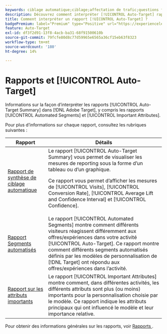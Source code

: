 ```yaml
---
keywords: ciblage automatique;ciblage;affectation de trafic;questions fréquentes;faq;dépannage;dépannage;rapports;rapports;rapport de synthèse de ciblage automatique;rapport de synthèse;segments automatisés;attributs importants
description: Découvrez comment interpréter [!UICONTROL Auto-Target] rapports d’activité dans  [!DNL Target].
title: Comment interpréter un rapport [!UICONTROL Auto-Target] ?
badgePremium: label="Premium" type="Positive" url="https://experienceleague.adobe.com/docs/target/using/introduction/intro.html?lang=fr#premium newtab=true" tooltip="Voir ce qui est inclus dans Target Premium."
feature: Auto-Target
exl-id: df3f2d91-13f8-4acb-ba31-68f91500610b
source-git-commit: 79fcfe80d8c77d59965e6565a36cf15eb63f8323
workflow-type: tm+mt
source-wordcount: '180'
ht-degree: 14%

---
```


# Rapports et [!UICONTROL Auto-Target]

Informations sur la façon d’interpréter les rapports [!UICONTROL Auto-Target Summary] dans [!DNL Adobe Target], y compris les rapports [!UICONTROL Automated Segments] et [!UICONTROL Important Attributes].

Pour plus d’informations sur chaque rapport, consultez les rubriques suivantes :

| Rapport | Détails |
| --- | --- |
| [Rapport de synthèse de ciblage automatique](/help/main/c-reports/personalization-reports/auto-target-summary-report.md) | Le rapport [!UICONTROL Auto-Target Summary] vous permet de visualiser les mesures de reporting sous la forme d’un tableau ou d’un graphique.<P>Ce rapport vous permet d’afficher les mesures de [!UICONTROL Visits], [!UICONTROL Conversion Rate], [!UICONTROL Average Lift and Confidence Interval] et [!UICONTROL Confidence]. |
| [Rapport Segments automatisés](/help/main/c-reports/c-personalization-insights-reports/automated-segments-report.md) | Le rapport [!UICONTROL Automated Segments] montre comment différents visiteurs réagissent différemment aux offres/expériences dans votre activité [!UICONTROL Auto-Target]. Ce rapport montre comment différents segments automatisés définis par les modèles de personnalisation de [!DNL Target] ont répondu aux offres/expériences dans l’activité. |
| [Rapport sur les attributs importants](/help/main/c-reports/c-personalization-insights-reports/important-attributes-report.md) | Le rapport [!UICONTROL Important Attributes] montre comment, dans différentes activités, les différents attributs sont plus (ou moins) importants pour la personnalisation choisie par le modèle. Ce rapport indique les attributs principaux qui ont influencé le modèle et leur importance relative. |

Pour obtenir des informations générales sur les rapports, voir [ Rapports ](/help/main/c-reports/reports.md).
